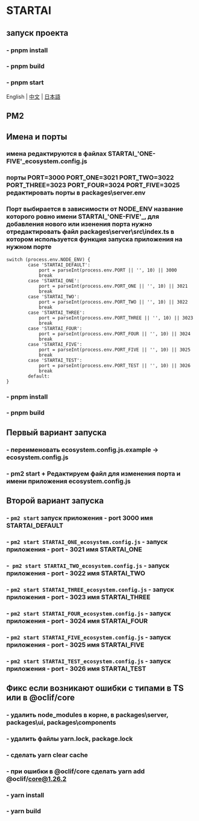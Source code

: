 # STARTAI

## запуск проекта

### - pnpm install

### - pnpm build

### - pnpm start
English | [中文](./README-ZH.md) | [日本語](./README-JA.md)

## PM2

## Имена и порты

### имена редактируются в файлах STARTAI\_'ONE-FIVE'\_ecosystem.config.js

### порты PORT=3000 PORT_ONE=3021 PORT_TWO=3022 PORT_THREE=3023 PORT_FOUR=3024 PORT_FIVE=3025 редактировать порты в packages\server\.env

### Порт выбирается в зависимости от NODE_ENV название которого ровно имени STARTAI\_'ONE-FIVE'\_, для добавления нового или изенения порта нужно отредактировать файл packages\server\src\index.ts в котором используется функция запуска приложения на нужном порте

```
switch (process.env.NODE_ENV) {
        case 'STARTAI_DEFAULT':
            port = parseInt(process.env.PORT || '', 10) || 3000
            break
        case 'STARTAI_ONE':
            port = parseInt(process.env.PORT_ONE || '', 10) || 3021
            break
        case 'STARTAI_TWO':
            port = parseInt(process.env.PORT_TWO || '', 10) || 3022
            break
        case 'STARTAI_THREE':
            port = parseInt(process.env.PORT_THREE || '', 10) || 3023
            break
        case 'STARTAI_FOUR':
            port = parseInt(process.env.PORT_FOUR || '', 10) || 3024
            break
        case 'STARTAI_FIVE':
            port = parseInt(process.env.PORT_FIVE || '', 10) || 3025
            break
        case 'STARTAI_TEST':
            port = parseInt(process.env.PORT_TEST || '', 10) || 3026
            break
        default:
}
```

### - pnpm install

### - pnpm build

## Первый вариант запуска

### - переименовать ecosystem.config.js.example -> ecosystem.config.js

### - pm2 start + Редактируем файл для изменения порта и имени приложения ecosystem.config.js

## Второй вариант запуска

### - `pm2 start` запуск приложения - port 3000 имя STARTAI_DEFAULT

### - `pm2 start STARTAI_ONE_ecosystem.config.js` - запуск приложения - port - 3021 имя STARTAI_ONE

### -` pm2 start STARTAI_TWO_ecosystem.config.js` - запуск приложения - port - 3022 имя STARTAI_TWO

### - `pm2 start STARTAI_THREE_ecosystem.config.js` - запуск приложения - port - 3023 имя STARTAI_THREE

### - `pm2 start STARTAI_FOUR_ecosystem.config.js` - запуск приложения - port - 3024 имя STARTAI_FOUR

### - `pm2 start STARTAI_FIVE_ecosystem.config.js` - запуск приложения - port - 3025 имя STARTAI_FIVE

### - `pm2 start STARTAI_TEST_ecosystem.config.js` - запуск приложения - port - 3026 имя STARTAI_TEST

## Фикс если возникают ошибки с типами в TS или в @oclif/core

### - удалить node_modules в корне, в packages\server, packages\ui, packages\components

### - удалить файлы yarn.lock, package.lock

### - сделать yarn clear cache

### - при ошибки в @oclif/core сделать yarn add @oclif/core@1.26.2

### - yarn install

### - yarn build
